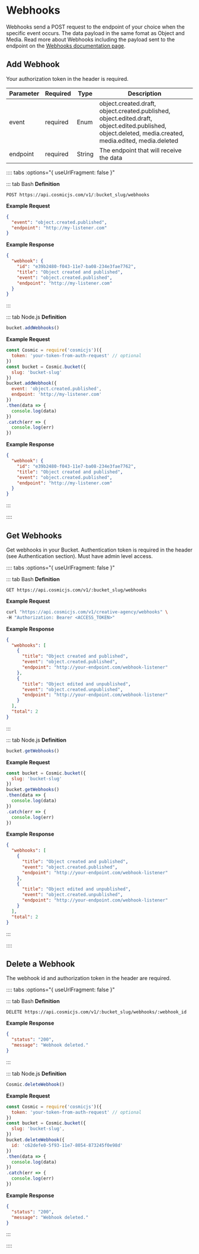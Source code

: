 # Webhooks
Webhooks send a POST request to the endpoint of your choice when the specific event occurs. The data payload in the same fomat as Object and Media. Read more about Webhooks including the payload sent to the endpoint on the [Webhooks documentation page](/webhooks).


## Add Webhook

Your authorization token in the header is required.

| Parameter | Required | Type   | Description                                                                                                                                              |
| --------- | -------- | ------ | -------------------------------------------------------------------------------------------------------------------------------------------------------- |
| event     | required | Enum   | object.created.draft, object.created.published, object.edited.draft, object.edited.published, object.deleted, media.created, media.edited, media.deleted |
| endpoint  | required | String | The endpoint that will receive the data                                                                                                                  |

:::: tabs :options="{ useUrlFragment: false }"

::: tab Bash
**Definition**

```
POST https://api.cosmicjs.com/v1/:bucket_slug/webhooks
```

**Example Request**

```json
{
  "event": "object.created.published",
  "endpoint": "http://my-listener.com"
}
```

**Example Response**

```json
{
  "webhook": {
    "id": "e39b2480-f043-11e7-ba08-234e3fae7762",
    "title": "Object created and published",
    "event": "object.created.published",
    "endpoint": "http://my-listener.com"
  }
}
```

:::

::: tab Node.js
**Definition**

```js
bucket.addWebhooks()
```

**Example Request**

```js
const Cosmic = require('cosmicjs')({
  token: 'your-token-from-auth-request' // optional
})
const bucket = Cosmic.bucket({
  slug: 'bucket-slug'
})
bucket.addWebhook({
  event: 'object.created.published',
  endpoint: 'http://my-listener.com'
})
.then(data => {
  console.log(data)
})
.catch(err => {
  console.log(err)
})
```

**Example Response**

```json
{
  "webhook": {
    "id": "e39b2480-f043-11e7-ba08-234e3fae7762",
    "title": "Object created and published",
    "event": "object.created.published",
    "endpoint": "http://my-listener.com"
  }
}
```

:::

::::

## Get Webhooks

Get webhooks in your Bucket. Authentication token is required in the header (see Authentication section). Must have admin level access.

:::: tabs :options="{ useUrlFragment: false }"

::: tab Bash
**Definition**

```
GET https://api.cosmicjs.com/v1/:bucket_slug/webhooks
```

**Example Request**

```bash
curl "https://api.cosmicjs.com/v1/creative-agency/webhooks" \
-H "Authorization: Bearer <ACCESS_TOKEN>"
```

**Example Response**

```json
{
  "webhooks": [
    {
      "title": "Object created and published",
      "event": "object.created.published",
      "endpoint": "http://your-endpoint.com/webhook-listener"
    },
    {
      "title": "Object edited and unpublished",
      "event": "object.created.unpublished",
      "endpoint": "http://your-endpoint.com/webhook-listener"
    }
  ],
  "total": 2
}
```

:::

::: tab Node.js
**Definition**

```js
bucket.getWebhooks()
```

**Example Request**

```js
const bucket = Cosmic.bucket({
  slug: 'bucket-slug'
})
bucket.getWebhooks()
.then(data => {
  console.log(data)
})
.catch(err => {
  console.log(err)
})
```

**Example Response**

```json
{
  "webhooks": [
    {
      "title": "Object created and published",
      "event": "object.created.published",
      "endpoint": "http://your-endpoint.com/webhook-listener"
    },
    {
      "title": "Object edited and unpublished",
      "event": "object.created.unpublished",
      "endpoint": "http://your-endpoint.com/webhook-listener"
    }
  ],
  "total": 2
}
```

:::

::::


## Delete a Webhook

The webhook id and authorization token in the header are required.

:::: tabs :options="{ useUrlFragment: false }"

::: tab Bash
**Definition**

```
DELETE https://api.cosmicjs.com/v1/:bucket_slug/webhooks/:webhook_id
```

**Example Response**

```json
{
  "status": "200",
  "message": "Webhook deleted."
}
```

:::

::: tab Node.js
**Definition**

```js
Cosmic.deleteWebhook()
```

**Example Request**

```js
const Cosmic = require('cosmicjs')({
  token: 'your-token-from-auth-request' // optional
})
const bucket = Cosmic.bucket({
  slug: 'bucket-slug',
})
bucket.deleteWebhook({
  id: 'c62defe0-5f93-11e7-8054-873245f0e98d'
})
.then(data => {
  console.log(data)
})
.catch(err => {
  console.log(err)
})
```

**Example Response**

```json
{
  "status": "200",
  "message": "Webhook deleted."
}
```

:::

::::
